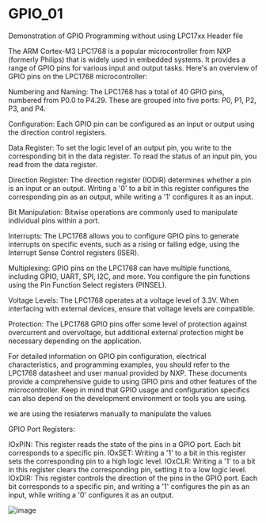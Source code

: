 # GPIO_01
Demonstration of GPIO Programming without using LPC17xx Header file

The ARM Cortex-M3 LPC1768 is a popular microcontroller from NXP (formerly Philips) that is widely used in embedded systems. It provides a range of GPIO pins for various input and output tasks. Here's an overview of GPIO pins on the LPC1768 microcontroller:

Numbering and Naming: The LPC1768 has a total of 40 GPIO pins, numbered from P0.0 to P4.29. These are grouped into five ports: P0, P1, P2, P3, and P4.

Configuration: Each GPIO pin can be configured as an input or output using the direction control registers.

Data Register: To set the logic level of an output pin, you write to the corresponding bit in the data register. To read the status of an input pin, you read from the data register.

Direction Register: The direction register (IODIR) determines whether a pin is an input or an output. Writing a '0' to a bit in this register configures the corresponding pin as an output, while writing a '1' configures it as an input.

Bit Manipulation: Bitwise operations are commonly used to manipulate individual pins within a port.

Interrupts: The LPC1768 allows you to configure GPIO pins to generate interrupts on specific events, such as a rising or falling edge, using the Interrupt Sense Control registers (ISER).

Multiplexing: GPIO pins on the LPC1768 can have multiple functions, including GPIO, UART, SPI, I2C, and more. You configure the pin functions using the Pin Function Select registers (PINSEL).

Voltage Levels: The LPC1768 operates at a voltage level of 3.3V. When interfacing with external devices, ensure that voltage levels are compatible.

Protection: The LPC1768 GPIO pins offer some level of protection against overcurrent and overvoltage, but additional external protection might be necessary depending on the application.

For detailed information on GPIO pin configuration, electrical characteristics, and programming examples, you should refer to the LPC1768 datasheet and user manual provided by NXP. These documents provide a comprehensive guide to using GPIO pins and other features of the microcontroller. Keep in mind that GPIO usage and configuration specifics can also depend on the development environment or tools you are using.

we are using the resiaterws manually to manipulate the values

GPIO Port Registers:

IOxPIN: This register reads the state of the pins in a GPIO port. Each bit corresponds to a specific pin.
IOxSET: Writing a '1' to a bit in this register sets the corresponding pin to a high logic level.
IOxCLR: Writing a '1' to a bit in this register clears the corresponding pin, setting it to a low logic level.
IOxDIR: This register controls the direction of the pins in the GPIO port. Each bit corresponds to a specific pin, and writing a '1' configures the pin as an input, while writing a '0' configures it as an output.

![image](https://github.com/ALINRAJR/GPIO_01/assets/85385547/c5c1b987-2cec-42b4-bc18-437f191d1d78)
